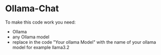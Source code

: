 # Ollama-Chat
To make this code work you need:
- Ollama
- any Ollama model
- replace in the code "Your ollama Model" with the name of your ollama model for example llama3.2

